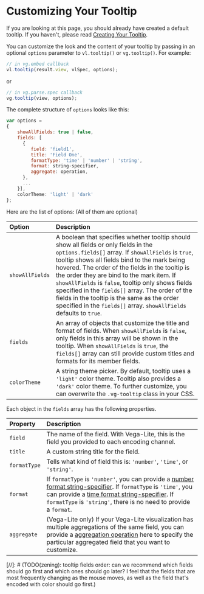 # Customizing Your Tooltip
If you are looking at this page, you should already have created a default tooltip. If you haven't, please read [Creating Your Tooltip](creating_your_tooltip.md).

You can customize the look and the content of your tooltip by passing in an optional `options` parameter to `vl.tooltip()` or `vg.tooltip()`. For example:

```js
// in vg.embed callback
vl.tooltip(result.view, vlSpec, options);
```
or
```js
// in vg.parse.spec callback
vg.tooltip(view, options);
```

The complete structure of `options` looks like this:

```js
var options =
{
    showAllFields: true | false,
    fields: [
      {
         field: 'field1',
         title: 'Field One',
         formatType: 'time' | 'number' | 'string', 			
         format: string-specifier,
         aggregate: operation,
      },
      ...
    }],
    colorTheme: 'light' | 'dark'
};
```

Here are the list of options:  (All of them are optional)

| Option | Description |
| :------| :-----------|
| `showAllFields` | A boolean that specifies whether tooltip should show all fields or only fields in the `options.fields[]` array. If `showAllFields` is `true`, tooltip shows all fields bind to the mark being hovered. The order of the fields in the tooltip is the order they are bind to the mark item. If `showAllFields` is `false`, tooltip only shows fields specified in the `fields[]` array. The order of the fields in the tooltip is the same as the order specified in the `fields[]` array. `showAllFields` defaults to `true`. |
| `fields` | An array of objects that customize the title and format of fields. When `showAllFields` is `false`, only fields in this array will be shown in the tooltip. When `showAllFields` is `true`, the `fields[]` array can still provide custom titles and formats for its member fields. |
| `colorTheme` | A string theme picker. By default, tooltip uses a `'light'` color theme. Tooltip also provides a `'dark'` color theme. To further customize, you can overwrite the `.vg-tooltip` class in your CSS. |

Each object in the `fields` array has the following properties.

| Property | Description |
| :--------| :-----------|
| `field` | The name of the field. With Vega-Lite, this is the field you provided to each encoding channel. |
| `title` | A custom string title for the field. |
| `formatType` | Tells what kind of field this is: `'number'`, `'time'`, or `'string'`. |
| `format` | If `formatType` is `'number'`, you can provide a [number format string-specifier](https://github.com/mbostock/d3/wiki/Formatting). If `formatType` is `'time'`, you can provide a [time format string-specifier](https://github.com/mbostock/d3/wiki/Time-Formatting). If `formatType` is `'string'`, there is no need to provide a `format`. |
| `aggregate` | (Vega-Lite only) If your Vega-Lite visualization has multiple aggregations of the same field, you can provide a [aggregation operation](https://vega.github.io/vega-lite/docs/aggregate.html#supported-aggregation-operations) here to specify the particular aggregated field that you want to customize. |


[//]: # (TODO(zening): tooltip fields order: can we recommend which fields should go first and which ones should go later? I feel that the fields that are most frequently changing as the mouse moves, as well as the field that's encoded with color should go first.)
